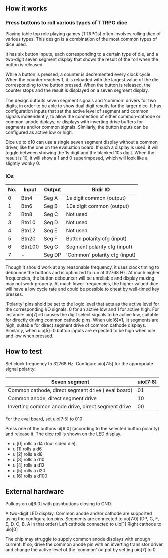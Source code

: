 <!---

This file is used to generate your project datasheet. Please fill in the information below and delete any unused
sections.

You can also include images in this folder and reference them in the markdown. Each image must be less than
512 kb in size, and the combined size of all images must be less than 1 MB.
-->

## How it works

### Press buttons to roll various types of TTRPG dice

Playing table top role playing games (TTRPGs) often involves rolling dice of various types.
This design is a combination of the most common types of dice used.

It has six button inputs, each corresponding to a certain type of die, and a two-digit seven segment display that shows the result of the roll when the button is released.

While a button is pressed, a counter is decremented every clock cycle. When the counter reaches 1, it is reloaded with the largest value of the die corresponding to the button pressed. When the button is released, the counter stops and the result is displayed on a seven segment display.

The design outputs seven segment signals and 'common' drivers for two digits, in order to be able to show dual digit results for the larger dice. It has configuration inputs that set the active level of segment and common signals indeendently, to allow the connection of either common-cathode or common-anode diplays, or displays with inverting drive buffers for segments and/or common signals. Similarly, the button inputs can be configured as active low or high.

Dice up to d10 can use a single seven segment display without a common driver, like the one on the evaluation board. If such a display is used, it will toggle between showing the 1s digit and the blanked 10s digit. When the result is 10, it will show a 1 and 0 superimposed, which will look like a slightly wonky 0. 

### IOs

| No.    | Input  | Output | Bidir IO                      |
|--------|--------|--------|-------------------------------|
| 0      | Btn4   | Seg A  | 1s digit common (output)      |
| 1      | Btn6   | Seg B  | 10s digit common (output)     |
| 2      | Btn8   | Seg C  | Not used                      |
| 3      | Btn10  | Seg D  | Not used                      |
| 4      | Btn12  | Seg E  | Not used                      |
| 5      | Btn20  | Seg F  | Button polarity  cfg (input)  |
| 6      | Btn100 | Seg G  | Segment polarity cfg (input)  |
| 7      | -      | Seg DP | 'Common' polarity cfg (input) |

Though it should work at any reasonable frequency, it uses clock timing to debounce the buttons and is optimized to run at 32768 Hz. At much higher frequencies, the button debouncer will be unreliable and display muxing may not work properly. At much lower frequencies, the higher valued dice will have a low cycle rate and could be possible to cheat by well-timed key presses.

'Polarity' pins shold be set to the logic level that acts as the active level for the corresponding I/O signals: 0 for an active low and 1 for active high. For instance: uio[7]=0 causes the digit select signals to be active low, suitable for directly driving common cathode pins. When uio[6]=1, lit segments are high, suitable for direct segment drive of common cathode displays. Similarly, when  uio[5]=0 button inputs are expected to be high when idle and low when pressed.

## How to test

Set clock frequency to 32768 Hz.
Configure uio[7:5] for the appropriate signal polarity:

| Seven segment                                       | uio[7:6] |
| ----------------------------------------------------| -------- |
| Common cathode, direct segment drive ( eval board)  | 01       |
| Common anode, direct segment drive                  | 10       |
| Inverting common anode drive, direct segment drive  | 00       |

For the eval board, set uio[7:5] to 010

Press one of the buttons ui[6:0] (according to the selected button polarity) and release it.
The dice roll is shown on the LED display.

* ui[0] rolls a d4 (four sided die).
* ui[1] rolls a d6
* ui[2] rolls a d8
* ui[3] rolls a d10
* ui[4] rolls a d12
* ui[5] rolls a d20
* ui[6] rolls a d100

## External hardware

Pullups on ui[6:0] with pushbuttons closing to GND.

A two-digit LED display. Common anode and/or cathode are supported using the configuraiton pins.
Segments are connected to uo[7:0] (DP, G, F, E, D, C, B, A in that order)
Left cathode connected to uio[1]
Right cathode to uio[0]

The chip may struggle to supply common anode displays with enough current.
If so, drive the common anode pin with an inverting transistor driver and
change the active level of the 'common' output by setting uio[7] to 0.
